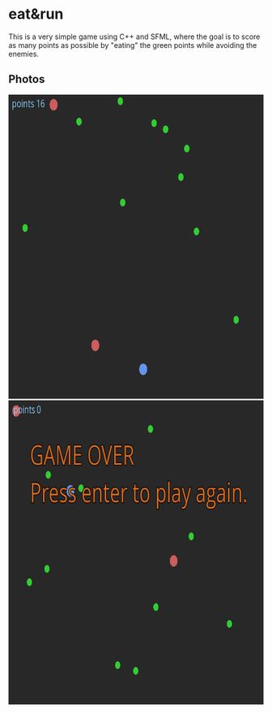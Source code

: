 # eat&run
This is a very simple game using C++ and SFML, where the goal is to score as many points as possible by "eating" the green points while avoiding the enemies.
## Photos
<img src="photos/game.png" width="800" height="600">
<img src="photos/gameover.png" width="800" height="600">
